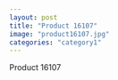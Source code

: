 ```yaml
---
layout: post
title: "Product 16107"
image: "product16107.jpg"
categories: "category1"
---
```

Product 16107
